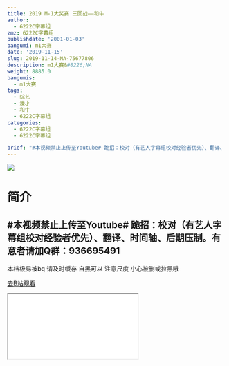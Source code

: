 ```yaml
---
title: 2019 M-1大奖赛 三回战——和牛
author:
  - 6222C字幕组
zmz: 6222C字幕组
publishdate: '2001-01-03'
bangumi: m1大赛
date: '2019-11-15'
slug: 2019-11-14-NA-75677806
description: m1大赛&#8226;NA
weight: 8885.0
bangumis:
  - m1大赛
tags:
  - 综艺
  - 漫才
  - 和牛
  - 6222C字幕组
categories:
  - 6222C字幕组
  - 6222C字幕组

brief: "#本视频禁止上传至Youtube# 跪招：校对（有艺人字幕组校对经验者优先）、翻译、时间轴、后期压制。有意者请加Q群：936695491 ------------------------------------ 本档极易被bq 请及时缓存 自黑可以 注意尺度 小心被删或拉黑哦"
---
```

![](https://raw.githubusercontent.com/tcgriffith/owaraisite/master/static/tmpimg/f895aaa0a63a40a1fef2b533b7fa7615d66ed868.jpg.480.jpg)
# 简介  
#本视频禁止上传至Youtube#
跪招：校对（有艺人字幕组校对经验者优先）、翻译、时间轴、后期压制。有意者请加Q群：936695491
------------------------------------
本档极易被bq 请及时缓存
自黑可以 注意尺度 小心被删或拉黑哦  

[去B站观看](https://www.bilibili.com/video/av75677806/)
<div class ="resp-container"><iframe class="testiframe" src="//player.bilibili.com/player.html?aid=75677806"", scrolling="no", allowfullscreen="true" > </iframe></div> 
